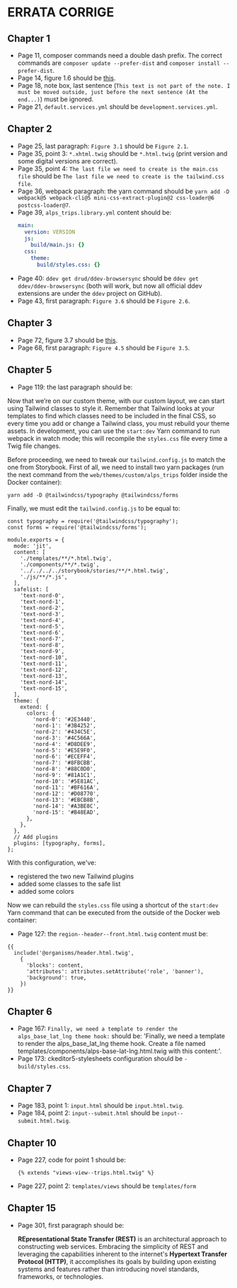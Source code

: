# ERRATA CORRIGE

## Chapter 1

* Page 11, composer commands need a double dash prefix. The correct commands are `composer update --prefer-dist` and `composer install --prefer-dist`.
* Page 14, figure 1.6 should be [this](ERRATA/1.6.png).
* Page 18, note box, last sentence (`This text is not part of the note. I must be moved outside, just before the next sentence (At the end...)`) must be ignored.
* Page 21, `default.services.yml` should be `development.services.yml`.

## Chapter 2

* Page 25, last paragraph: `Figure 3.1` should be `Figure 2.1`.
* Page 35, point 3: `*.xhtml.twig` should be `*.html.twig` (print version and some digital versions are correct).
* Page 35, point 4: `The last file we need to create is the main.css file` should be `The last file we need to create is the tailwind.css file`.
* Page 36, webpack paragraph: the yarn command should be `yarn add -D webpack@5 webpack-cli@5 mini-css-extract-plugin@2 css-loader@6 postcss-loader@7`.
* Page 39, `alps_trips.library.yml` content should be:
  ```yml
  main:
    version: VERSION
    js:
      build/main.js: {}
    css:
      theme:
        build/styles.css: {}
  ```
* Page 40: `ddev get drud/ddev-browsersync` should be `ddev get ddev/ddev-browsersync` (both will work, but now all official ddev extensions are under the `ddev` project on GitHub).
* Page 43, first paragraph: `Figure 3.6` should be `Figure 2.6`.

## Chapter 3

* Page 72, figure 3.7 should be [this](ERRATA/3.7.png).
* Page 68, first paragraph: `Figure 4.5` should be `Figure 3.5`.

## Chapter 5

* Page 119: the last paragraph should be:

Now that we’re on our custom theme, with our custom layout, we can start using Tailwind classes to style it. Remember that Tailwind looks at your templates to find which classes need to be included in the final CSS, so every time you add or change a Tailwind class, you must rebuild your theme assets. In development, you can use the `start:dev` Yarn command to run webpack in watch mode; this will recompile the `styles.css` file every time a Twig file changes.

Before proceeding, we need to tweak our `tailwind.config.js` to match the one from Storybook. First of all, we need to install two yarn packages (run the next command from the `web/themes/custom/alps_trips` folder inside the Docker container):

```
yarn add -D @tailwindcss/typography @tailwindcss/forms
```

Finally, we must edit the `tailwind.config.js` to be equal to:

```
const typography = require('@tailwindcss/typography');
const forms = require('@tailwindcss/forms');

module.exports = {
  mode: 'jit',
  content: [
    './templates/**/*.html.twig',
    './components/**/*.twig',
    '../../../../storybook/stories/**/*.html.twig',
    './js/**/*.js',
  ],
  safelist: [
    'text-nord-0',
    'text-nord-1',
    'text-nord-2',
    'text-nord-3',
    'text-nord-4',
    'text-nord-5',
    'text-nord-6',
    'text-nord-7',
    'text-nord-8',
    'text-nord-9',
    'text-nord-10',
    'text-nord-11',
    'text-nord-12',
    'text-nord-13',
    'text-nord-14',
    'text-nord-15',
  ],
  theme: {
    extend: {
      colors: {
        'nord-0': '#2E3440',
        'nord-1': '#3B4252',
        'nord-2': '#434C5E',
        'nord-3': '#4C566A',
        'nord-4': '#D8DEE9',
        'nord-5': '#E5E9F0',
        'nord-6': '#ECEFF4',
        'nord-7': '#8FBCBB',
        'nord-8': '#88C0D0',
        'nord-9': '#81A1C1',
        'nord-10': '#5E81AC',
        'nord-11': '#BF616A',
        'nord-12': '#D08770',
        'nord-13': '#EBCB8B',
        'nord-14': '#A3BE8C',
        'nord-15': '#B48EAD',
      },
    },
  },
  // Add plugins
  plugins: [typography, forms],
};
```

With this configuration, we've:

* registered the two new Tailwind plugins
* added some classes to the safe list
* added some colors

Now we can rebuild the `styles.css` file using a shortcut of the `start:dev` Yarn command that can be executed from the outside of the Docker web container:

* Page 127: the `region--header--front.html.twig` content must be:

```
{{
  include('@organisms/header.html.twig',
    {
      'blocks': content,
      'attributes': attributes.setAttribute('role', 'banner'),
      'background': true,
    })
}}
```

## Chapter 6

* Page 167: `Finally, we need a template to render the alps_base_lat_lng theme hook:` should be: 'Finally, we need a template to render the alps_base_lat_lng theme hook. Create a file named templates/components/alps-base-lat-lng.html.twig with this content:'.
* Page 173: ckeditor5-stylesheets configuration should be `- build/styles.css`.

## Chapter 7

* Page 183, point 1: `input.html` should be `input.html.twig`.
* Page 184, point 2: `input--submit.html` should be `input--submit.html.twig`.

## Chapter 10

* Page 227, code for point 1 should be:
  ```twig
  {% extends "views-view--trips.html.twig" %}
  ```
* Page 227, point 2: `templates/views` should be `templates/form`

## Chapter 15

* Page 301, first paragraph should be:

  **REpresentational State Transfer (REST)** is an architectural approach to constructing web services. Embracing the simplicity of REST and leveraging the capabilities inherent to the internet's **Hypertext Transfer Protocol (HTTP)**, it accomplishes its goals by building upon existing systems and features rather than introducing novel standards, frameworks, or technologies.
